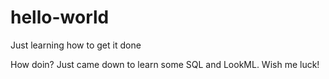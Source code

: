 # hello-world
Just learning how to get it done

How doin? Just came down to learn some SQL and LookML. Wish me luck!
